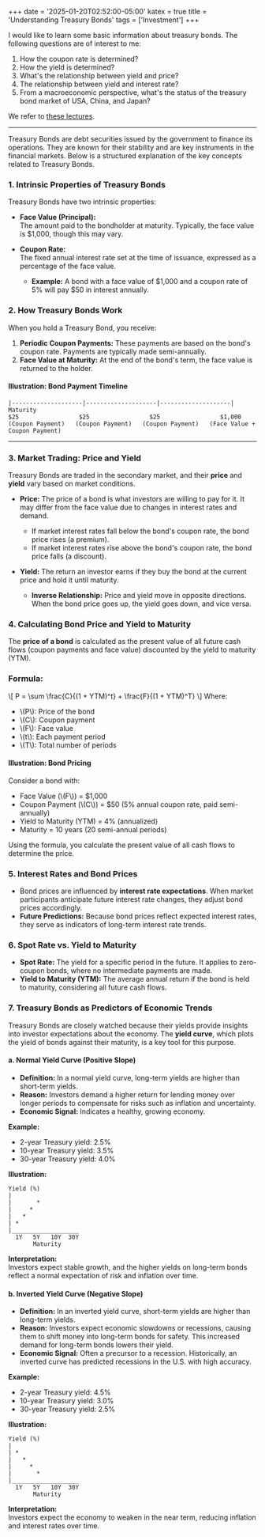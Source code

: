 +++
date = '2025-01-20T02:52:00-05:00'
katex = true
title = 'Understanding Treasury Bonds'
tags = ['Investment']
+++

I would like to learn some basic information about treasury bonds. The following questions are of interest to me:
1. How the coupon rate is determined?
2. How the yield is determined?
3. What's the relationship between yield and price? 
4. The relationship between yield and interest rate? 
5. From a macroeconomic perspective, what's the status of the treasury bond market of USA, China, and Japan?

We refer to [these lectures](https://ocw.mit.edu/courses/15-401-finance-theory-i-fall-2008/pages/video-lectures-and-slides/fixed-income-securities/).

--- 

Treasury Bonds are debt securities issued by the government to finance its operations. They are known for their stability and are key instruments in the financial markets. Below is a structured explanation of the key concepts related to Treasury Bonds.


### **1. Intrinsic Properties of Treasury Bonds**
Treasury Bonds have two intrinsic properties:
- **Face Value (Principal):**  
  The amount paid to the bondholder at maturity. Typically, the face value is $1,000, though this may vary.
  
- **Coupon Rate:**  
  The fixed annual interest rate set at the time of issuance, expressed as a percentage of the face value.  
  - **Example:** A bond with a face value of $1,000 and a coupon rate of 5% will pay $50 in interest annually.


### **2. How Treasury Bonds Work**
When you hold a Treasury Bond, you receive:
1. **Periodic Coupon Payments:** These payments are based on the bond's coupon rate. Payments are typically made semi-annually.  
2. **Face Value at Maturity:** At the end of the bond's term, the face value is returned to the holder.

#### **Illustration: Bond Payment Timeline**
```
|--------------------|--------------------|--------------------| Maturity
$25                 $25                 $25                 $1,000
(Coupon Payment)   (Coupon Payment)   (Coupon Payment)   (Face Value + Coupon Payment)
```

---

### **3. Market Trading: Price and Yield**
Treasury Bonds are traded in the secondary market, and their **price** and **yield** vary based on market conditions.

- **Price:** The price of a bond is what investors are willing to pay for it. It may differ from the face value due to changes in interest rates and demand.  
  - If market interest rates fall below the bond's coupon rate, the bond price rises (a premium).  
  - If market interest rates rise above the bond's coupon rate, the bond price falls (a discount).

- **Yield:** The return an investor earns if they buy the bond at the current price and hold it until maturity.  
  - **Inverse Relationship:** Price and yield move in opposite directions. When the bond price goes up, the yield goes down, and vice versa.


### **4. Calculating Bond Price and Yield to Maturity**
The **price of a bond** is calculated as the present value of all future cash flows (coupon payments and face value) discounted by the yield to maturity (YTM).  
### Formula:
\\[
P = \sum \frac{C}{(1 + YTM)^t} + \frac{F}{(1 + YTM)^T}
\\]
Where:  
- \\(P\\): Price of the bond  
- \\(C\\): Coupon payment  
- \\(F\\): Face value  
- \\(t\\): Each payment period  
- \\(T\\): Total number of periods  

#### **Illustration: Bond Pricing**
Consider a bond with:  
- Face Value (\\(F\\)) = $1,000  
- Coupon Payment (\\(C\\)) = $50 (5% annual coupon rate, paid semi-annually)  
- Yield to Maturity (YTM) = 4% (annualized)  
- Maturity = 10 years (20 semi-annual periods)

Using the formula, you calculate the present value of all cash flows to determine the price.


### **5. Interest Rates and Bond Prices**
- Bond prices are influenced by **interest rate expectations**. When market participants anticipate future interest rate changes, they adjust bond prices accordingly.  
- **Future Predictions:** Because bond prices reflect expected interest rates, they serve as indicators of long-term interest rate trends.


### **6. Spot Rate vs. Yield to Maturity**
- **Spot Rate:** The yield for a specific period in the future. It applies to zero-coupon bonds, where no intermediate payments are made.  
- **Yield to Maturity (YTM):** The average annual return if the bond is held to maturity, considering all future cash flows.


### **7. Treasury Bonds as Predictors of Economic Trends**
Treasury Bonds are closely watched because their yields provide insights into investor expectations about the economy. The **yield curve**, which plots the yield of bonds against their maturity, is a key tool for this purpose.

#### **a. Normal Yield Curve (Positive Slope)**  
- **Definition:** In a normal yield curve, long-term yields are higher than short-term yields.  
- **Reason:** Investors demand a higher return for lending money over longer periods to compensate for risks such as inflation and uncertainty.  
- **Economic Signal:** Indicates a healthy, growing economy.  

**Example:**  
- 2-year Treasury yield: 2.5%  
- 10-year Treasury yield: 3.5%  
- 30-year Treasury yield: 4.0%  

**Illustration:**  
```
Yield (%)
|
|       *
|     *   
|   *     
| *        
|___________________
  1Y   5Y   10Y  30Y
       Maturity
```

**Interpretation:**  
Investors expect stable growth, and the higher yields on long-term bonds reflect a normal expectation of risk and inflation over time.

#### **b. Inverted Yield Curve (Negative Slope)**  
- **Definition:** In an inverted yield curve, short-term yields are higher than long-term yields.  
- **Reason:** Investors expect economic slowdowns or recessions, causing them to shift money into long-term bonds for safety. This increased demand for long-term bonds lowers their yield.  
- **Economic Signal:** Often a precursor to a recession. Historically, an inverted curve has predicted recessions in the U.S. with high accuracy.  

**Example:**  
- 2-year Treasury yield: 4.5%  
- 10-year Treasury yield: 3.0%  
- 30-year Treasury yield: 2.5%  

**Illustration:**  
```
Yield (%)
|
| *        
|   *      
|     *    
|       *  
|___________________
  1Y   5Y   10Y  30Y
       Maturity
```

**Interpretation:**  
Investors expect the economy to weaken in the near term, reducing inflation and interest rates over time.


